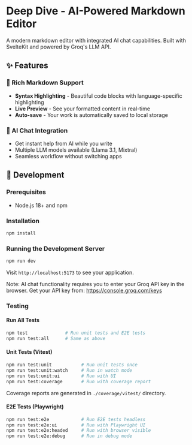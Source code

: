 # Deep Dive - AI-Powered Markdown Editor

A modern markdown editor with integrated AI chat capabilities. Built with SvelteKit and powered by Groq's LLM API.

## ✨ Features

### 📝 Rich Markdown Support
- **Syntax Highlighting** - Beautiful code blocks with language-specific highlighting
- **Live Preview** - See your formatted content in real-time
- **Auto-save** - Your work is automatically saved to local storage

### 🤖 AI Chat Integration
- Get instant help from AI while you write
- Multiple LLM models available (Llama 3.1, Mixtral)
- Seamless workflow without switching apps

## 🚀 Development

### Prerequisites
- Node.js 18+ and npm

### Installation
```bash
npm install
```

### Running the Development Server
```bash
npm run dev
```
Visit `http://localhost:5173` to see your application.

Note: AI chat functionality requires you to enter your Groq API key in the browser. Get your API key from: https://console.groq.com/keys

### Testing

#### Run All Tests
```bash
npm test              # Run unit tests and E2E tests
npm run test:all      # Same as above
```

#### Unit Tests (Vitest)
```bash
npm run test:unit           # Run unit tests once
npm run test:unit:watch     # Run in watch mode
npm run test:unit:ui        # Run with UI
npm run test:coverage       # Run with coverage report
```

Coverage reports are generated in `./coverage/vitest/` directory.

#### E2E Tests (Playwright)
```bash
npm run test:e2e            # Run E2E tests headless
npm run test:e2e:ui         # Run with Playwright UI
npm run test:e2e:headed     # Run with browser visible
npm run test:e2e:debug      # Run in debug mode
```